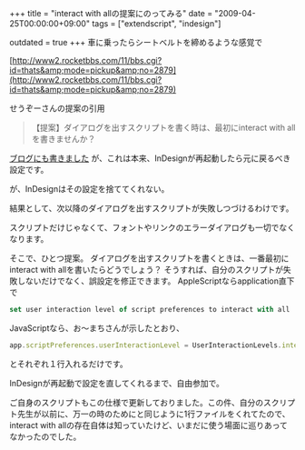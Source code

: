 +++
title = "interact with allの提案にのってみる"
date = "2009-04-25T00:00:00+09:00"
tags = ["extendscript", "indesign"]

outdated = true
+++
車に乗ったらシートベルトを締めるような感覚で

 [http://www2.rocketbbs.com/11/bbs.cgi?id=thats&amp;mode=pickup&amp;no=2879](http://www2.rocketbbs.com/11/bbs.cgi?id=thats&amp;mode=pickup&amp;no=2879) 

せうぞーさんの提案の引用

>【提案】ダイアログを出すスクリプトを書く時は、最初にinteract with allを書きませんか？

 [ ブログにも書きました](http://d.hatena.ne.jp/seuzo/20080721/1216629501) が、これは本来、InDesignが再起動したら元に戻るべき設定です。

が、InDesignはその設定を捨ててくれない。

結果として、次以降のダイアログを出すスクリプトが失敗しつづけるわけです。

スクリプトだけじゃなくて、フォントやリンクのエラーダイアログも一切でなくなります。

そこで、ひとつ提案。
ダイアログを出すスクリプトを書くときは、一番最初にinteract with allを書いたらどうでしょう？
そうすれば、自分のスクリプトが失敗しないだけでなく、誤設定を修正できます。
AppleScriptならapplication直下で

```js
set user interaction level of script preferences to interact with all
```

JavaScriptなら、お〜まちさんが示したとおり、

```js
app.scriptPreferences.userInteractionLevel = UserInteractionLevels.interactWithAll;
```

とそれぞれ１行入れるだけです。

InDesignが再起動で設定を直してくれるまで、自由参加で。


ご自身のスクリプトもこの仕様で更新しておりました。この件、自分のスクリプト先生が以前に、万一の時のためにと同じように1行ファイルをくれてたので、interact with allの存在自体は知っていたけど、いまだに使う場面に巡りあってなかったのでした。